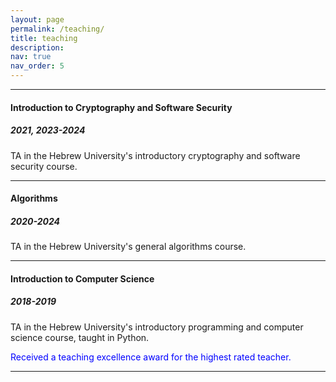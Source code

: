 ```yaml
---
layout: page
permalink: /teaching/
title: teaching
description: 
nav: true
nav_order: 5
---
```


<hr>
<h4>Introduction to Cryptography and Software Security</h4>
<h5>2021, 2023-2024</h5>
TA in the Hebrew University's introductory cryptography and software security course.

<hr>
<h4>Algorithms</h4>
<h5>2020-2024</h5>
TA in the Hebrew University's general algorithms course.

<hr>
<h4>Introduction to Computer Science</h4>
<h5>2018-2019</h5>
<p>TA in the Hebrew University's introductory programming and computer science course, taught in Python.</p>
<p style="color:blue;">Received a teaching excellence award for the highest rated teacher.</p>

<hr>
